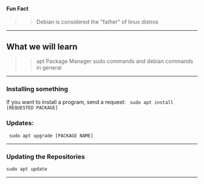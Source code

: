 
#### Fun Fact

>> Debian is considered the "father" of linux distros
------
## What we will learn
>> apt Package Manager
>> sudo commands
>> and debian commands in general

--------

### Installing something

If you want to install a program, send a request:
``` sudo apt install [REQUESTED PACKAGE]```

### Updates:

``` sudo apt upgrade [PACKAGE NAME]```

----

### Updating the Repositories

``` sudo apt update ```

---
